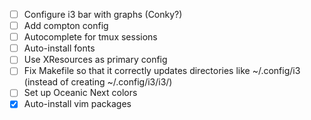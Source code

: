 - [ ] Configure i3 bar with graphs (Conky?)
- [ ] Add compton config
- [ ] Autocomplete for tmux sessions
- [ ] Auto-install fonts
- [ ] Use XResources as primary config
- [ ] Fix Makefile so that it correctly updates directories like ~/.config/i3 (instead of creating ~/.config/i3/i3/)
- [ ] Set up Oceanic Next colors
- [x] Auto-install vim packages
